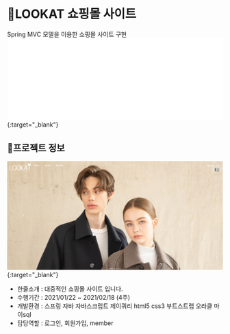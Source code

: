 # :large_orange_diamond:LOOKAT 쇼핑몰 사이트
Spring MVC 모델을 이용한 쇼핑몰 사이트 구현 [![lookat](img/logo_white.png)](http://ching21.cafe24.com/){:target="_blank"}
## :small_orange_diamond:프로젝트 정보

[![lookat](img/lookat.png)](http://ching21.cafe24.com/){:target="_blank"}

- 한줄소개 : 대중적인 쇼핑몰 사이트 입니다. &nbsp;
- 수행기간 : 2021/01/22 ~ 2021/02/18 (4주)
- 개발환경 : 스프링 자바 자바스크립트 제이쿼리 html5 css3 부트스트랩 오라클 마이sql
- 담당역할 : 로그인, 회원가입, member


